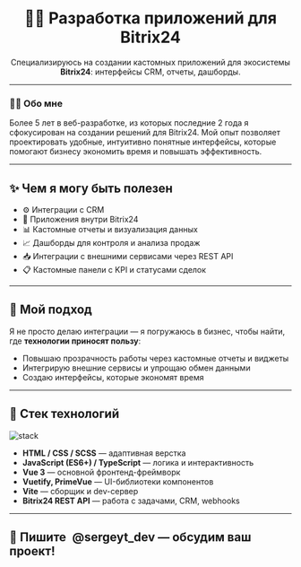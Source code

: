 <h1 align="center">👨‍💻 Разработка приложений для Bitrix24</h1>

<p align="center">
  Специализируюсь на создании кастомных приложений для экосистемы <b>Bitrix24</b>: интерфейсы CRM, отчеты, дашборды.
</p>

---

### 👨‍💻 Обо мне

Более 5 лет в веб-разработке, из которых последние 2 года я сфокусирован на создании решений для Bitrix24. Мой опыт позволяет проектировать удобные, интуитивно понятные интерфейсы, которые помогают бизнесу экономить время и повышать эффективность.

---

## ✨ Чем я могу быть полезен

- ⚙️ Интеграции с CRM
- 🧩 Приложения внутри Bitrix24
- 📊 Кастомные отчеты и визуализация данных
- 📈 Дашборды для контроля и анализа продаж
- 📥 Интеграции с внешними сервисами через REST API
- 📋 Кастомные панели с KPI и статусами сделок

---

## 📌 Мой подход

Я не просто делаю интеграции — я погружаюсь в бизнес, чтобы найти, где **технологии приносят пользу**:

- Повышаю прозрачность работы через кастомные отчеты и виджеты
- Интегрирую внешние сервисы и упрощаю обмен данными
- Создаю интерфейсы, которые экономят время

---

## 🧰 Стек технологий

<img src="https://skillicons.dev/icons?i=html,css,scss,js,ts,vue,vuetify,vite" alt="stack" />

- **HTML / CSS / SCSS** — адаптивная верстка
- **JavaScript (ES6+) / TypeScript** — логика и интерактивность
- **Vue 3** — основной фронтенд-фреймворк
- **Vuetify, PrimeVue** — UI-библиотеки компонентов
- **Vite** — сборщик и dev-сервер
- **Bitrix24 REST API** — работа с задачами, CRM, webhooks

---

## 📨 Пишите <a href="https://t.me/sergeyt_dev" target="_blank" style="margin-left:6px; text-decoration:none;">@sergeyt_dev</a> — обсудим ваш проект!</p>
  
  
